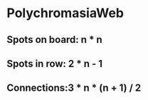 # PolychromasiaWeb

## Spots on board: n * n

## Spots in row: 2 * n - 1

## Connections:3 * n * (n + 1) / 2
